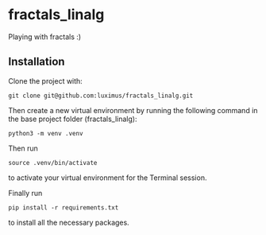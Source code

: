 # fractals_linalg

Playing with fractals :)

## Installation

Clone the project with:
```shell
git clone git@github.com:luximus/fractals_linalg.git
```

Then create a new virtual environment by running the following command in the base project folder (fractals_linalg):
```shell
python3 -m venv .venv
```
Then run
```shell
source .venv/bin/activate
```
to activate your virtual environment for the Terminal session.

Finally run
```shell
pip install -r requirements.txt
```
to install all the necessary packages.
